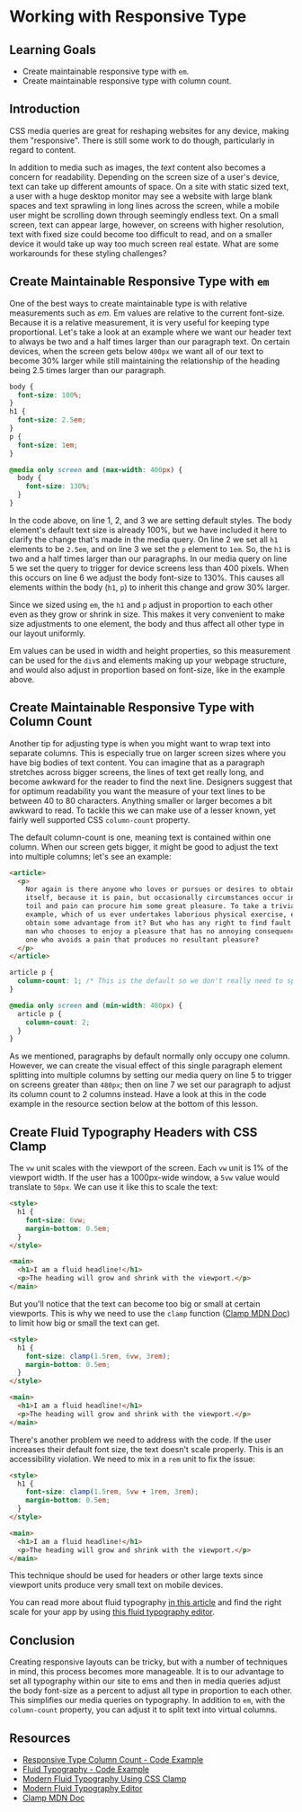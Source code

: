 # Working with Responsive Type

## Learning Goals

- Create maintainable responsive type with `em`.
- Create maintainable responsive type with column count.

## Introduction

CSS media queries are great for reshaping websites for any device, making them
"responsive". There is still some work to do though, particularly in regard to
content.

In addition to media such as images, the _text_ content also becomes a concern
for readability. Depending on the screen size of a user's device, text can take
up different amounts of space. On a site with static sized text, a user with a
huge desktop monitor may see a website with large blank spaces and text
sprawling in long lines across the screen, while a mobile user might be
scrolling down through seemingly endless text. On a small screen, text can
appear large, however, on screens with higher resolution, text with fixed size
could become too difficult to read, and on a smaller device it would take up way
too much screen real estate. What are some workarounds for these styling
challenges?

## Create Maintainable Responsive Type with `em`

One of the best ways to create maintainable type is with relative measurements
such as _em_. Em values are relative to the current font-size. Because it is a
relative measurement, it is very useful for keeping type proportional. Let's
take a look at an example where we want our header text to always be two and a
half times larger than our paragraph text. On certain devices, when the screen
gets below `400px` we want all of our text to become 30% larger while still
maintaining the relationship of the heading being 2.5 times larger than our
paragraph.

```css
body {
  font-size: 100%;
}
h1 {
  font-size: 2.5em;
}
p {
  font-size: 1em;
}

@media only screen and (max-width: 400px) {
  body {
    font-size: 130%;
  }
}
```

In the code above, on line 1, 2, and 3 we are setting default styles. The body
element's default text size is already 100%, but we have included it here to
clarify the change that's made in the media query. On line 2 we set all `h1`
elements to be `2.5em`, and on line 3 we set the `p` element to `1em`. So, the
`h1` is two and a half times larger than our paragraphs. In our media query on
line 5 we set the query to trigger for device screens less than 400 pixels. When
this occurs on line 6 we adjust the body font-size to 130%. This causes all
elements within the body (`h1`, `p`) to inherit this change and grow 30% larger.

Since we sized using `em`, the `h1` and `p` adjust in proportion to each other
even as they grow or shrink in size. This makes it very convenient to make size
adjustments to one element, the body and thus affect all other type in our
layout uniformly.

Em values can be used in width and height properties, so this measurement can be
used for the `div`s and elements making up your webpage structure, and would
also adjust in proportion based on font-size, like in the example above.

## Create Maintainable Responsive Type with Column Count

Another tip for adjusting type is when you might want to wrap text into separate
columns. This is especially true on larger screen sizes where you have big
bodies of text content. You can imagine that as a paragraph stretches across
bigger screens, the lines of text get really long, and become awkward for the
reader to find the next line. Designers suggest that for optimum readability you
want the measure of your text lines to be between 40 to 80 characters. Anything
smaller or larger becomes a bit awkward to read. To tackle this we can make use
of a lesser known, yet fairly well supported CSS `column-count` property.

The default column-count is one, meaning text is contained within one column.
When our screen gets bigger, it might be good to adjust the text into multiple
columns; let's see an example:

```html
<article>
  <p>
    Nor again is there anyone who loves or pursues or desires to obtain pain of
    itself, because it is pain, but occasionally circumstances occur in which
    toil and pain can procure him some great pleasure. To take a trivial
    example, which of us ever undertakes laborious physical exercise, except to
    obtain some advantage from it? But who has any right to find fault with a
    man who chooses to enjoy a pleasure that has no annoying consequences, or
    one who avoids a pain that produces no resultant pleasure?
  </p>
</article>
```

```css
article p {
  column-count: 1; /* This is the default so we don't really need to specify */
}

@media only screen and (min-width: 480px) {
  article p {
    column-count: 2;
  }
}
```

As we mentioned, paragraphs by default normally only occupy one column. However,
we can create the visual effect of this single paragraph element splitting into
multiple columns by setting our media query on line 5 to trigger on screens
greater than `480px`; then on line 7 we set our paragraph to adjust its column
count to 2 columns instead. Have a look at this in the code example in the
resource section below at the bottom of this lesson.

## Create Fluid Typography Headers with CSS Clamp

The `vw` unit scales with the viewport of the screen. Each `vw` unit is 1% of
the viewport width. If the user has a 1000px-wide window, a `5vw` value would
translate to `50px`. We can use it like this to scale the text:

```html
<style>
  h1 {
    font-size: 6vw;
    margin-bottom: 0.5em;
  }
</style>

<main>
  <h1>I am a fluid headline!</h1>
  <p>The heading will grow and shrink with the viewport.</p>
</main>
```

But you'll notice that the text can become too big or small at certain
viewports. This is why we need to use the `clamp` function ([Clamp MDN
Doc][clamp-mdn]) to limit how big or small the text can get.

```html
<style>
  h1 {
    font-size: clamp(1.5rem, 6vw, 3rem);
    margin-bottom: 0.5em;
  }
</style>

<main>
  <h1>I am a fluid headline!</h1>
  <p>The heading will grow and shrink with the viewport.</p>
</main>
```

There's another problem we need to address with the code. If the user increases
their default font size, the text doesn't scale properly. This is an
accessibility violation. We need to mix in a `rem` unit to fix the issue:

```html
<style>
  h1 {
    font-size: clamp(1.5rem, 5vw + 1rem, 3rem);
    margin-bottom: 0.5em;
  }
</style>

<main>
  <h1>I am a fluid headline!</h1>
  <p>The heading will grow and shrink with the viewport.</p>
</main>
```

This technique should be used for headers or other large texts since viewport
units produce very small text on mobile devices.

You can read more about fluid typography [in this
article][modern-fluid-typography] and find the right scale for your app by using
[this fluid typography editor][fluid-type-editor].

## Conclusion

Creating responsive layouts can be tricky, but with a number of techniques in
mind, this process becomes more manageable. It is to our advantage to set all
typography within our site to ems and then in media queries adjust the body
font-size as a percent to adjust all type in proportion to each other. This
simplifies our media queries on typography. In addition to `em`, with the
`column-count` property, you can adjust it to split text into virtual columns.

## Resources

- [Responsive Type Column Count - Code Example](http://jsfiddle.net/flatiron_school/vy43K/2/)
- [Fluid Typography - Code Example](https://jsfiddle.net/alveem/zvnbo71t/)
- [Modern Fluid Typography Using CSS Clamp][modern-fluid-typography]
- [Modern Fluid Typography Editor][fluid-type-editor]
- [Clamp MDN Doc][clamp-mdn]

[clamp-mdn]: https://developer.mozilla.org/en-US/docs/Web/CSS/clamp
[modern-fluid-typography]:
  https://www.smashingmagazine.com/2022/01/modern-fluid-typography-css-clamp/
[fluid-type-editor]: https://modern-fluid-typography.vercel.app/
